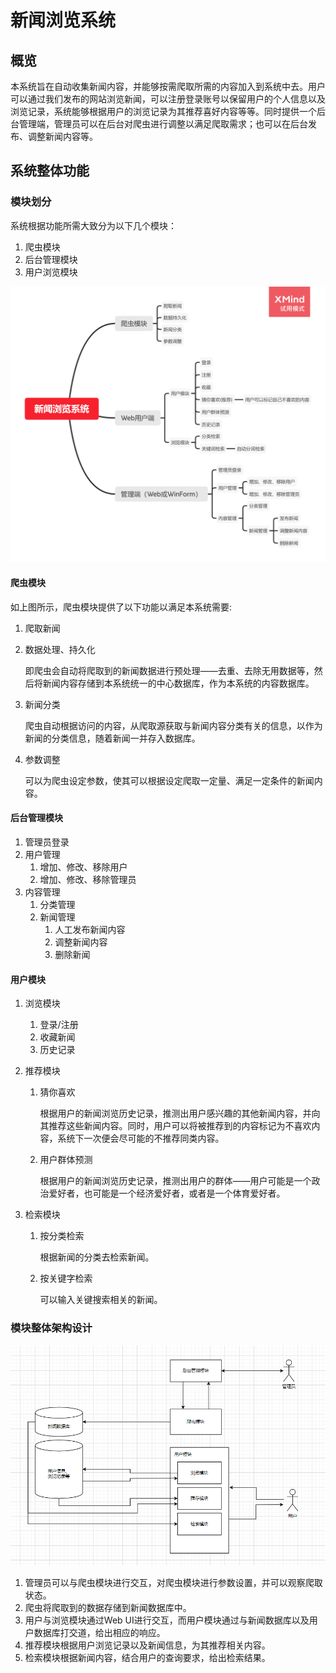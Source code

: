 # 新闻浏览系统

## 概览

本系统旨在自动收集新闻内容，并能够按需爬取所需的内容加入到系统中去。用户可以通过我们发布的网站浏览新闻，可以注册登录账号以保留用户的个人信息以及浏览记录，系统能够根据用户的浏览记录为其推荐喜好内容等等。同时提供一个后台管理端，管理员可以在后台对爬虫进行调整以满足爬取需求；也可以在后台发布、调整新闻内容等。

## 系统整体功能

### 模块划分

系统根据功能所需大致分为以下几个模块：

1. 爬虫模块
2. 后台管理模块
3. 用户浏览模块

![新闻浏览系统](\img\新闻浏览系统.png)

#### 爬虫模块

如上图所示，爬虫模块提供了以下功能以满足本系统需要:

1. 爬取新闻

2. 数据处理、持久化

   即爬虫会自动将爬取到的新闻数据进行预处理——去重、去除无用数据等，然后将新闻内容存储到本系统统一的中心数据库，作为本系统的内容数据库。

3. 新闻分类

   爬虫自动根据访问的内容，从爬取源获取与新闻内容分类有关的信息，以作为新闻的分类信息，随着新闻一并存入数据库。

4. 参数调整

   可以为爬虫设定参数，使其可以根据设定爬取一定量、满足一定条件的新闻内容。

#### 后台管理模块

1. 管理员登录
2. 用户管理
   1. 增加、修改、移除用户
   2. 增加、修改、移除管理员
3. 内容管理
   1. 分类管理
   2. 新闻管理
      1. 人工发布新闻内容
      2. 调整新闻内容
      3. 删除新闻

#### 用户模块

1. 浏览模块

   1. 登录/注册
   2. 收藏新闻
   3. 历史记录

2. 推荐模块

   1. 猜你喜欢

      根据用户的新闻浏览历史记录，推测出用户感兴趣的其他新闻内容，并向其推荐这些新闻内容。同时，用户可以将被推荐到的内容标记为不喜欢内容，系统下一次便会尽可能的不推荐同类内容。

   2. 用户群体预测

      根据用户的新闻浏览历史记录，推测出用户的群体——用户可能是一个政治爱好者，也可能是一个经济爱好者，或者是一个体育爱好者。

3. 检索模块

   1. 按分类检索

      根据新闻的分类去检索新闻。

   2. 按关键字检索

      可以输入关键搜索相关的新闻。

### 模块整体架构设计

![image-20210517144303205](\img\整体架构.png)

1. 管理员可以与爬虫模块进行交互，对爬虫模块进行参数设置，并可以观察爬取状态。
2. 爬虫将爬取到的数据存储到新闻数据库中。
3. 用户与浏览模块通过Web UI进行交互，而用户模块通过与新闻数据库以及用户数据库打交道，给出相应的响应。
4. 推荐模块根据用户浏览记录以及新闻信息，为其推荐相关内容。
5. 检索模块根据新闻内容，结合用户的查询要求，给出检索结果。